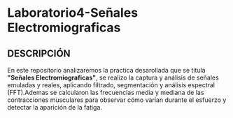 # Laboratorio4-Señales Electromiograficas
## DESCRIPCIÓN 
En este repositorio analizaremos la practica desarollada que se titula **"Señales Electromiograficas"**, se realizo la captura y análisis de señales emuladas y reales, aplicando filtrado, segmentación y análisis espectral (FFT).Ademas se calcularon las frecuencias media y mediana de las contracciones musculares para observar cómo varían durante el esfuerzo y detectar la aparición de la fatiga.
